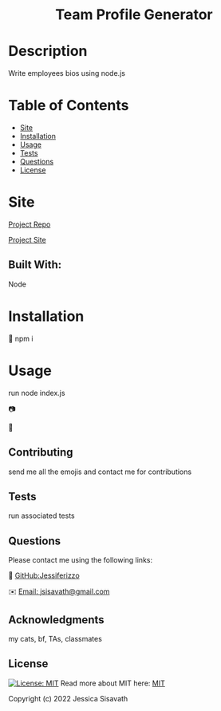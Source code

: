 <h1 align="center"> Team Profile Generator </h1>

  # Description
  Write employees bios using node.js
  
  # Table of Contents
  * [Site](#site)
  * [Installation](#installation)
  * [Usage](#usage)
  * [Tests](#tests)
  * [Questions](#questions)
  * [License](#license)
  
  # Site 
  [Project Repo](https://github.com/Jessiferizzo/Team-Profile-Generator.git)

  [Project Site](https://jessiferizzo.github.io/Team-Profile-Generator/)

  ## Built With:
  Node
  
  # Installation
  💾 
  npm i 
  
  # Usage
  run node index.js

  📷
  
  🎥
  
  ## Contributing
  send me all the emojis and contact me for contributions
  
  ## Tests
  run associated tests 
  
  ## Questions
  Please contact me using the following links:

  👋 [GitHub:Jessiferizzo](https://github.com/jessiferizzo)
  
  ✉️ [Email: jsisavath@gmail.com](mailto:jsisavath@gmail.com) 

  ## Acknowledgments
  my cats, bf, TAs, classmates

  ## License
  [![License: MIT](https://img.shields.io/badge/License-MIT-green.svg)](https://opensource.org/licenses/MIT)
  Read more about MIT here:
  [MIT](https://opensource.org/licenses/MIT)

  Copyright (c) 2022 Jessica Sisavath
